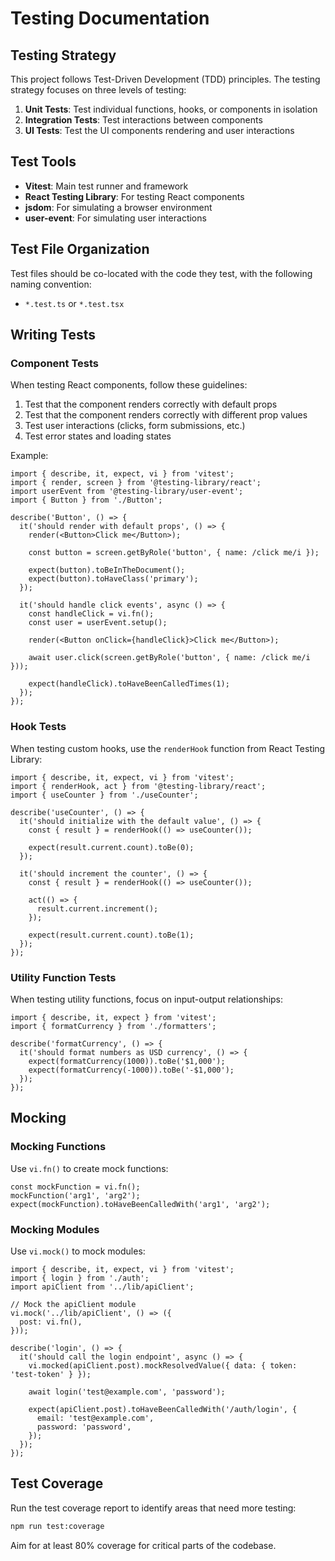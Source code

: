 # Testing Documentation

## Testing Strategy

This project follows Test-Driven Development (TDD) principles. The testing strategy focuses on three levels of testing:

1. **Unit Tests**: Test individual functions, hooks, or components in isolation
2. **Integration Tests**: Test interactions between components
3. **UI Tests**: Test the UI components rendering and user interactions

## Test Tools

- **Vitest**: Main test runner and framework
- **React Testing Library**: For testing React components
- **jsdom**: For simulating a browser environment
- **user-event**: For simulating user interactions

## Test File Organization

Test files should be co-located with the code they test, with the following naming convention:

- `*.test.ts` or `*.test.tsx`

## Writing Tests

### Component Tests

When testing React components, follow these guidelines:

1. Test that the component renders correctly with default props
2. Test that the component renders correctly with different prop values
3. Test user interactions (clicks, form submissions, etc.)
4. Test error states and loading states

Example:

```tsx
import { describe, it, expect, vi } from 'vitest';
import { render, screen } from '@testing-library/react';
import userEvent from '@testing-library/user-event';
import { Button } from './Button';

describe('Button', () => {
  it('should render with default props', () => {
    render(<Button>Click me</Button>);
    
    const button = screen.getByRole('button', { name: /click me/i });
    
    expect(button).toBeInTheDocument();
    expect(button).toHaveClass('primary');
  });
  
  it('should handle click events', async () => {
    const handleClick = vi.fn();
    const user = userEvent.setup();
    
    render(<Button onClick={handleClick}>Click me</Button>);
    
    await user.click(screen.getByRole('button', { name: /click me/i }));
    
    expect(handleClick).toHaveBeenCalledTimes(1);
  });
});
```

### Hook Tests

When testing custom hooks, use the `renderHook` function from React Testing Library:

```tsx
import { describe, it, expect, vi } from 'vitest';
import { renderHook, act } from '@testing-library/react';
import { useCounter } from './useCounter';

describe('useCounter', () => {
  it('should initialize with the default value', () => {
    const { result } = renderHook(() => useCounter());
    
    expect(result.current.count).toBe(0);
  });
  
  it('should increment the counter', () => {
    const { result } = renderHook(() => useCounter());
    
    act(() => {
      result.current.increment();
    });
    
    expect(result.current.count).toBe(1);
  });
});
```

### Utility Function Tests

When testing utility functions, focus on input-output relationships:

```tsx
import { describe, it, expect } from 'vitest';
import { formatCurrency } from './formatters';

describe('formatCurrency', () => {
  it('should format numbers as USD currency', () => {
    expect(formatCurrency(1000)).toBe('$1,000');
    expect(formatCurrency(-1000)).toBe('-$1,000');
  });
});
```

## Mocking

### Mocking Functions

Use `vi.fn()` to create mock functions:

```tsx
const mockFunction = vi.fn();
mockFunction('arg1', 'arg2');
expect(mockFunction).toHaveBeenCalledWith('arg1', 'arg2');
```

### Mocking Modules

Use `vi.mock()` to mock modules:

```tsx
import { describe, it, expect, vi } from 'vitest';
import { login } from './auth';
import apiClient from '../lib/apiClient';

// Mock the apiClient module
vi.mock('../lib/apiClient', () => ({
  post: vi.fn(),
}));

describe('login', () => {
  it('should call the login endpoint', async () => {
    vi.mocked(apiClient.post).mockResolvedValue({ data: { token: 'test-token' } });
    
    await login('test@example.com', 'password');
    
    expect(apiClient.post).toHaveBeenCalledWith('/auth/login', {
      email: 'test@example.com',
      password: 'password',
    });
  });
});
```

## Test Coverage

Run the test coverage report to identify areas that need more testing:

```bash
npm run test:coverage
```

Aim for at least 80% coverage for critical parts of the codebase. 